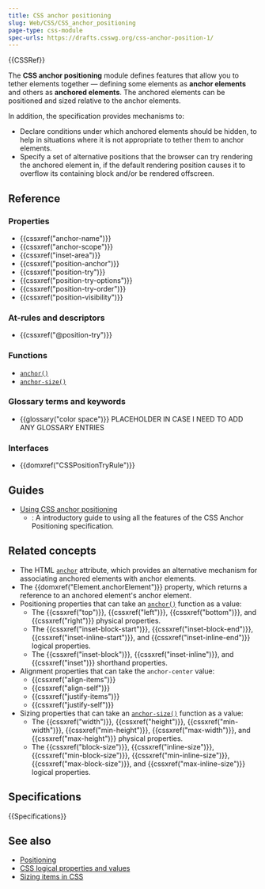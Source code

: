 ```yaml
---
title: CSS anchor positioning
slug: Web/CSS/CSS_anchor_positioning
page-type: css-module
spec-urls: https://drafts.csswg.org/css-anchor-position-1/
---
```


{{CSSRef}}

The **CSS anchor positioning** module defines features that allow you to tether elements together — defining some elements as **anchor elements** and others as **anchored elements**. The anchored elements can be positioned and sized relative to the anchor elements.

In addition, the specification provides mechanisms to:

- Declare conditions under which anchored elements should be hidden, to help in situations where it is not appropriate to tether them to anchor elements.
- Specify a set of alternative positions that the browser can try rendering the anchored element in, if the default rendering position causes it to overflow its containing block and/or be rendered offscreen.

## Reference

### Properties

- {{cssxref("anchor-name")}}
- {{cssxref("anchor-scope")}}
- {{cssxref("inset-area")}}
- {{cssxref("position-anchor")}}
- {{cssxref("position-try")}}
- {{cssxref("position-try-options")}}
- {{cssxref("position-try-order")}}
- {{cssxref("position-visibility")}}

### At-rules and descriptors

- {{cssxref("@position-try")}}

### Functions

- [`anchor()`](/en-US/docs/Web/CSS/anchor)
- [`anchor-size()`](/en-US/docs/Web/CSS/anchor-size)

### Glossary terms and keywords

- {{glossary("color space")}} PLACEHOLDER IN CASE I NEED TO ADD ANY GLOSSARY ENTRIES

### Interfaces

- {{domxref("CSSPositionTryRule")}}

## Guides

- [Using CSS anchor positioning](/en-US/docs/Web/CSS/CSS_anchor_positioning/Using)
  - : A introductory guide to using all the features of the CSS Anchor Positioning specification.

## Related concepts

- The HTML [`anchor`](/en-US/docs/Web/HTML/Global_attributes/anchor) attribute, which provides an alternative mechanism for associating anchored elements with anchor elements.
- The {{domxref("Element.anchorElement")}} property, which returns a reference to an anchored element's anchor element.
- Positioning properties that can take an [`anchor()`](/en-US/docs/Web/CSS/anchor) function as a value:
  - The {{cssxref("top")}}, {{cssxref("left")}}, {{cssxref("bottom")}}, and {{cssxref("right")}} physical properties.
  - The {{cssxref("inset-block-start")}}, {{cssxref("inset-block-end")}}, {{cssxref("inset-inline-start")}}, and {{cssxref("inset-inline-end")}} logical properties.
  - The {{cssxref("inset-block")}}, {{cssxref("inset-inline")}}, and {{cssxref("inset")}} shorthand properties.
- Alignment properties that can take the `anchor-center` value:
  - {{cssxref("align-items")}}
  - {{cssxref("align-self")}}
  - {{cssxref("justify-items")}}
  - {{cssxref("justify-self")}}
- Sizing properties that can take an [`anchor-size()`](/en-US/docs/Web/CSS/anchor) function as a value:
  - The {{cssxref("width")}}, {{cssxref("height")}}, {{cssxref("min-width")}}, {{cssxref("min-height")}}, {{cssxref("max-width")}}, and {{cssxref("max-height")}} physical properties.
  - The {{cssxref("block-size")}}, {{cssxref("inline-size")}}, {{cssxref("min-block-size")}}, {{cssxref("min-inline-size")}}, {{cssxref("max-block-size")}}, and {{cssxref("max-inline-size")}} logical properties.

## Specifications

{{Specifications}}

## See also

- [Positioning](/en-US/docs/Learn/CSS/CSS_layout/Positioning)
- [CSS logical properties and values](/en-US/docs/Web/CSS/CSS_logical_properties_and_values)
- [Sizing items in CSS](/en-US/docs/Learn/CSS/Building_blocks/Sizing_items_in_CSS)
